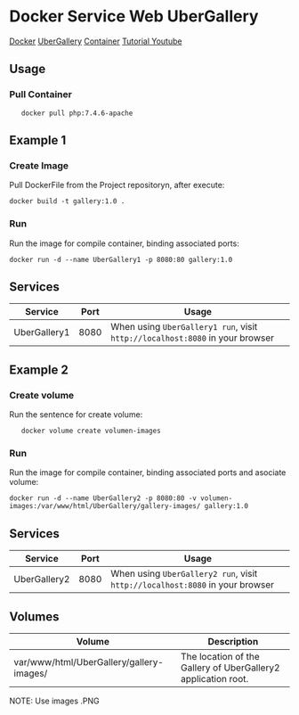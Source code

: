 # Docker Service Web UberGallery

[Docker](http://docker.com) 
[UberGallery](https://www.ubergallery.net/)
[Container](https://hub.docker.com/_/php?tab=tags)
[Tutorial Youtube](https://www.youtube.com/watch?v=q9REKHDArIM)

## Usage
### Pull Container
    
       docker pull php:7.4.6-apache

## Example 1

### Create Image

Pull DockerFile from the Project repositoryn, after execute:

    docker build -t gallery:1.0 .

### Run

Run the image for compile container, binding associated ports:

    docker run -d --name UberGallery1 -p 8080:80 gallery:1.0

## Services

Service     | Port | Usage
------------|------|------
UberGallery1| 8080 | When using `UberGallery1 run`, visit `http://localhost:8080` in your browser

## Example 2

### Create volume
Run the sentence for create volume:

       docker volume create volumen-images

### Run

Run the image for compile container, binding associated ports and asociate volume:

    docker run -d --name UberGallery2 -p 8080:80 -v volumen-images:/var/www/html/UberGallery/gallery-images/ gallery:1.0

## Services

Service     | Port | Usage
------------|------|------
UberGallery2| 8080 | When using `UberGallery2 run`, visit `http://localhost:8080` in your browser

## Volumes

Volume          | Description
----------------|-------------
var/www/html/UberGallery/gallery-images/| The location of the Gallery of UberGallery2 application root.

NOTE: Use images .PNG


